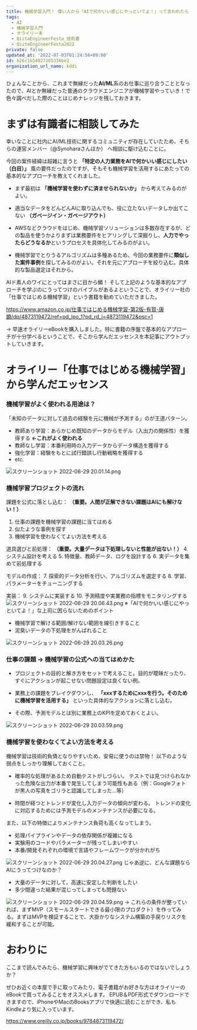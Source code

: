 ```yaml
---
title: 機械学習入門！ 偉い人から「AIで何かいい感じにやっといてよ！」って言われたら
tags:
  - AI
  - 機械学習入門
  - オライリー本
  - QiitaEngineerFesta_技術書
  - QiitaEngineerFesta2022
private: false
updated_at: '2022-07-03T01:24:56+09:00'
id: b26c1654927105336be2
organization_url_name: kddi
---
```

ひょんなことから、これまで無縁だった**AI/ML**系のお仕事に巡り合うこととなったので、AIとか無縁だった普通のクラウドエンジニアが機械学習やっていき！で色々調べだした際のことはじめナレッジを残しておきます。


# まずは有識者に相談してみた

幸いなことに社内にAI/ML技術に関するコミュニティが存在していたため、そちらの運営メンバー（@Synoharaさんほか） へ相談に駆け込むことに。

今回の案件経緯は超雑に言うと **「特定の人力業務をAIで何かいい感じにしたい（白目）」** 風の要件だったのですが、そもそも機械学習を活用するにあたっての基本的なアプローチを教えてくれました。

- まず最初は **「機械学習を使わずに済ませられないか」** から考えてみるのがよい。

- 適当なデータをどんどんAIに取り込んでも、役に立たないデータしか出てこない **（ガベージイン・ガベージアウト）**

- AWSなどクラウドをはじめ、機械学習ソリューションは多数存在するが、どの製品を使うかよりまずは業務要件をヒアリングして深掘りし、**人力でやったらどうなるか**というプロセスを具体化してみるのがよい。

- 機械学習でとりうるアルゴリズムは多種あるため、今回の業務要件に**類似した案件事例**を探してみるのがよい。それを元にアプローチを絞り込む。具体的な製品選定はそれから。

AIド素人のワイにとってはまさに目から鱗！
そして上記のような基本的なアプローチを学ぶのにうってつけのバイブルがあるよということで、オライリー社の「仕事ではじめる機械学習」という書籍を勧めていただきました。

https://www.amazon.co.jp/仕事ではじめる機械学習-第2版-有賀-康顕/dp/4873119472/ref=pd_lpo_1?pd_rd_i=4873119472&psc=1

→ 早速オライリーeBookを購入しました。特に書籍の序盤で基本的なアプローチが十分学べるということで、そこから学んだエッセンスを本記事にアウトプットしていきます。


# オライリー「仕事ではじめる機械学習」から学んだエッセンス

### 機械学習がよく使われる用途は？

「未知のデータに対して過去の経験を元に機械が予測する」のが王道パターン。

- 教師あり学習：あらかじめ既知のデータからモデル（入出力の関係性）を獲得する **←これがよく使われる**
- 教師なし学習：本番利用時の入力データからデータ構造を獲得する
- 強化学習：経験をもとに試行錯誤し行動戦略を獲得する
- etc.

![スクリーンショット 2022-06-29 20.01.14.png](https://qiita-image-store.s3.ap-northeast-1.amazonaws.com/0/1633856/3d73c5f8-ca28-0fcd-ad66-7cc5d548b71e.png)


### 機械学習プロジェクトの流れ

課題を公式に落とし込む：
**（重要。人間が正解できない課題はAIにも解けない！）**
1. 仕事の課題を機械学習の課題に当てはめる
2. 似たような事例を探す
3. 機械学習を使わなくてよい方法を考える

道具選びと前処理：
**（重要。大量データは下処理しないと性能が出ない！）**
4. システム設計を考える
5. 特徴量、教師データ、ログを設計する
6. 実データを集めて前処理する

モデルの作成：
7. 探索的データ分析を行い、アルゴリズムを選定する
8. 学習、パラメーターをチューニングする

実装：
9. システムに実装する
10. 予測精度や実業務の指標をモニタリングする
![スクリーンショット 2022-06-29 20.06.43.png](https://qiita-image-store.s3.ap-northeast-1.amazonaws.com/0/1633856/1a7c8d47-09f9-c4f2-b7f0-ff1c291df598.png)
※「AIで何かいい感じにやっといてよ！」な上司に困らないためのポイント
- 機械学習で解ける範囲/解けない範囲を線引きすること
- 泥臭いデータの下処理をがんばれること

![スクリーンショット 2022-06-29 20.03.26.png](https://qiita-image-store.s3.ap-northeast-1.amazonaws.com/0/1633856/053969bc-0bc5-ee8a-318a-d2abecd55678.png)


### 仕事の課題 → 機械学習の公式への当てはめかた

- プロジェクトの目的と解き方をセットで考えること。目的が曖昧だったり、すぐにアクションが起こせない問題設定は良くない例。

- 業務上の課題をブレイクダウンし、 **「xxxするためにxxxを行う。そのために機械学習を活用する」** といった具体的なアクションに落とし込む。

- その際、予測モデルとは別に業務上のKPIを定めておくとよい。

![スクリーンショット 2022-06-29 20.03.59.png](https://qiita-image-store.s3.ap-northeast-1.amazonaws.com/0/1633856/bdc3d8e4-e012-13f4-791e-da2717907c82.png)


### 機械学習を使わなくてよい方法を考える

機械学習は技術的負債となりやすいため、安易に使うのは禁物！
以下のような弱点をしっかり理解しておくこと。

- 確率的な処理があるため自動テストがしづらい。
テストでは見つけられなかった危険な出力が本番で発生してしまう可能性もある（例：Googleフォトが黒人の写真をゴリラと認識してしまった…等）

- 時間が経つとトレンドが変化し入力データの傾向が変わる。
トレンドの変化に対応するためには予測モデルのメンテナンスが必要になる。

また、以下の特徴によりメンテナンス負荷も高くなってしまう。
- 処理パイプラインやデータの依存関係が複雑になる
- 実験用のコードやパラメーターが残ってしまいやすい
- 本番/開発それぞれの環境で言語やフレームワークが分かれがち

![スクリーンショット 2022-06-29 20.04.27.png](https://qiita-image-store.s3.ap-northeast-1.amazonaws.com/0/1633856/387906d5-e5e0-be31-3aaa-1fae2db67959.png)
じゃあ逆に、どんな課題ならAIにうってつけなのか？

- 大量のデータに対して、高速に安定した判断をしたい
- 多少間違った結果が混じってしまっても問題ない

![スクリーンショット 2022-06-29 20.04.59.png](https://qiita-image-store.s3.ap-northeast-1.amazonaws.com/0/1633856/4bd85b1a-eafb-565c-d472-04d2095e69db.png)
→ これらの条件が整っていれば、まずMVP（スモールスタートできる最小限のプロダクト）を作ってみる。まずはMVPを検証することで、大掛かりなシステム構築の手戻りリスクを緩和することが可能。


# おわりに

ここまで読んでみたら、機械学習に興味がでてきた方もいるのではないでしょうか？

ぜひお近くの本屋で手に取ってみたり、電子書籍がお好きな方はオライリーのeBookで買ってみることをオススメします。
EPUB＆PDF形式でダウンロードできますので、iPhoneやMacのBooksアプリで快適に読むことができ、私もKindleより気に入っています。

https://www.oreilly.co.jp/books/9784873119472/
